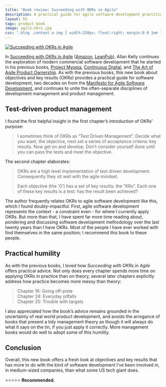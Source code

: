 ```yaml
---
title: "Book review: Succeeding with OKRs in Agile"
description: A practical guide for agile software development practitioners, by @allankellynet
layout: hh
tags: product book
image: agile-okrs.jpg
css: ".blog .content a img { width:320px; float:right; margin:0 0 1em 1em; }"
---
```


<a href="https://www.allankellyassociates.co.uk/books/"><img src="agile-okrs.jpg" alt="Succeeding with OKRs in Agile"></a>

In [Succeeding with OKRs in Agile](https://www.allankellyassociates.co.uk/books/)
([Amazon](https://www.amazon.co.uk/gp/product/B08S3DHJJW/ref=as_li_tl?ie=UTF8&camp=1634),
[LeanPub](https://leanpub.com/agileokrs)),
Allan Kelly continues the exploration of modern commercial software development that he started in his previous books,
[Project Myopia](project-myopia-review),
[Continuous Digital](continuous-digital-review), and
[The Art of Agile Product Ownership](art-agile-product-ownership-review).
As with the previous books, this new book about objectives and key results (OKRs) provides a practical guide for software development, two decades on from the
[Manifesto for Agile Software Development](https://agilemanifesto.org),
and continues to unite the often-separate disciplines of development management and product management.

## Test-driven product management

I found the first helpful insight in the first chapter’s introduction of OKRs’ purpose:

> I sometimes think of OKRs as “Test Driven Management”.
> Decide what you want, the objective, next set a series of acceptance criteria: key results.
> Now get on and develop.
> Don’t consider yourself done until you can pass the tests and meet the objective.

The second chapter elaborates:

> OKRs are a high level implementation of test driven development.
> Consequently they sit well with the agile mindset.
> 
> Each objective (the ‘O’) has a set of key results: the “KRs”.
> Each one of these key results is a test: has the result been achieved?

The author frequently relates OKRs to agile software development like this, which I found doubly-impactful.
First, agile software development represents the context - a constraint even - for where I currently apply OKRs.
But more than that, I have spent far more time reading about, pondering and discussing software development methodology over the last twenty years than I have OKRs.
Most of the people I have ever worked with find themselves in the same position; I recommend this book to these people.

## Practical humility

As with the previous books, I loved how _Succeeding with OKRs in Agile_ offers practical advice.
Not only does every chapter spends more time on applying OKRs in practice than on theory, several later chapters explicitly address how practice becomes more messy than theory:

> Chapter 16: Going off-piste  
> Chapter 24: Everyday pitfalls  
> Chapter 25: Trouble with targets

I also appreciated how the book’s advice remains grounded in the uncertainty of real world product development, and avoids the arrogance of books that present a tidy management theory as though it will always do what it says on the tin, if you just apply it correctly.
More management books would do well to adopt some of this humility.

## Conclusion

Overall, this new book offers a fresh look at objectives and key results that has more to do with the kind of software development I’ve been involved in, in medium-sized companies, than what some US tech giant does.

⭐️⭐️⭐️⭐️⭐️ **Recommended.**
